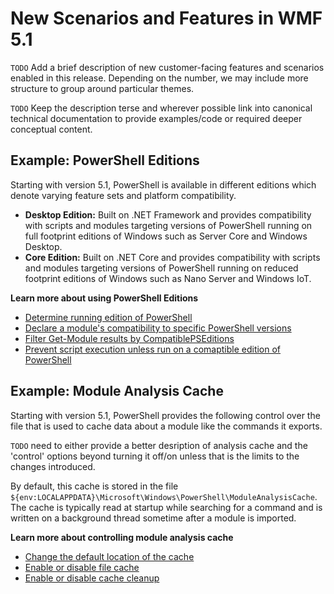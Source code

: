 # New Scenarios and Features in WMF 5.1 #

`TODO` Add a brief description of new customer-facing features and scenarios enabled in this release. Depending on the number, we may include more structure to group around particular themes.

`TODO` Keep the description terse and wherever possible link into canonical technical documentation to provide examples/code or required deeper conceptual content.

## Example: PowerShell Editions ##
Starting with version 5.1, PowerShell is available in different editions which denote varying feature sets and platform compatibility.

- **Desktop Edition:** Built on .NET Framework and provides compatibility with scripts and modules targeting versions of PowerShell running on full footprint editions of Windows such as Server Core and Windows Desktop.
- **Core Edition:** Built on .NET Core and provides compatibility with scripts and modules targeting versions of PowerShell running on reduced footprint editions of Windows such as Nano Server and Windows IoT.

**Learn more about using PowerShell Editions**
- [Determine running edition of PowerShell]()
- [Declare a module's compatibility to specific PowerShell versions]()
- [Filter Get-Module results by CompatiblePSEditions]()
- [Prevent script execution unless run on a comaptible edition of PowerShell]()

## Example: Module Analysis Cache ##
Starting with version 5.1, PowerShell provides the following control
over the file that is used to cache data about a module like the commands it exports.

`TODO` need to either provide a better desription of analysis cache and the 'control' options beyond turning it off/on unless that is the limits to the changes introduced.

By default, this cache is stored in the file `${env:LOCALAPPDATA}\Microsoft\Windows\PowerShell\ModuleAnalysisCache`.
The cache is typically read at startup while searching for a command
and is written on a background thread sometime after a module is imported.

**Learn more about controlling module analysis cache**
- [Change the default location of the cache]()
- [Enable or disable file cache]()
- [Enable or disable cache cleanup]()
